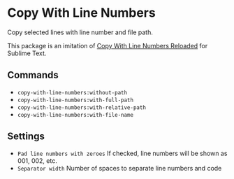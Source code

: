 # Copy With Line Numbers

Copy selected lines with line number and file path.

This package is an imitation of [Copy With Line Numbers Reloaded](https://packagecontrol.io/packages/CopyWithLineNumbersReloaded) for Sublime Text.

## Commands

- `copy-with-line-numbers:without-path`
- `copy-with-line-numbers:with-full-path`
- `copy-with-line-numbers:with-relative-path`
- `copy-with-line-numbers:with-file-name`

## Settings

- `Pad line numbers with zeroes` If checked, line numbers will be shown as 001, 002, etc.
- `Separator width` Number of spaces to separate line numbers and code